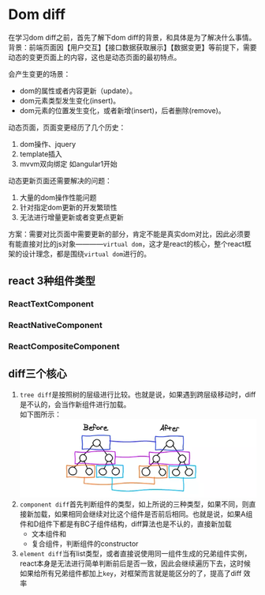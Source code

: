 # Dom diff

在学习dom diff之前，首先了解下dom diff的背景，和具体是为了解决什么事情。  
背景：前端页面因【用户交互】【接口数据获取展示】【数据变更】等前提下，需要动态的变更页面上的内容，这也是动态页面的最初特点。  

会产生变更的场景：  

- dom的属性或者内容更新（update）。
- dom元素类型发生变化(insert)。
- dom元素的位置发生变化，或者新增(insert)，后者删除(remove)。

动态页面，页面变更经历了几个历史：  

1. dom操作、jquery
2. template插入
3. mvvm双向绑定 如angular1开始

动态更新页面还需要解决的问题：  

1. 大量的dom操作性能问题
2. 针对指定dom更新的开发繁琐性
3. 无法进行增量更新或者变更点更新

方案：需要对比页面中需要更新的部分，肯定不能是真实dom对比，因此必须要有能直接对比的js对象————`virtual dom`，这才是react的核心，整个react框架的设计理念，都是围绕`virtual dom`进行的。

## react 3种组件类型

### ReactTextComponent
### ReactNativeComponent
### ReactCompositeComponent

## diff三个核心

1. `tree diff`是按照树的层级进行比较。也就是说，如果遇到跨层级移动时，diff是不认的，会当作新组件进行加载。  
  如下图所示：  
  ![react-tree-diff](https://github.com/shaoxi2093/blog/blob/master/assets/react-tree-diff.png?raw=true)
2. `component diff`首先判断组件的类型，如上所说的三种类型，如果不同，则直接新加载，如果相同会继续对比这个组件是否前后相同。也就是说，如果A组件和D组件下都是有BC子组件结构，diff算法也是不认的，直接新加载
   - 文本组件和
   - 复合组件，判断组件的constructor
3. `element diff`当有list类型，或者直接说使用同一组件生成的兄弟组件实例，react本身是无法进行简单判断前后是否一致，因此会继续遍历下去，这时候如果给所有兄弟组件都加上`key`，对框架而言就是能区分的了，提高了diff 效率
